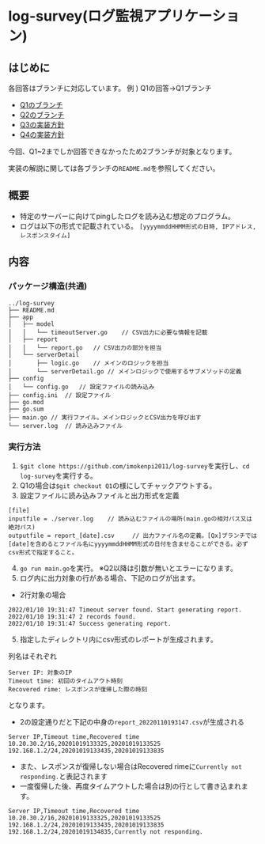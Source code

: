 # log-survey(ログ監視アプリケーション)

## はじめに
各回答はブランチに対応しています。
例 ) Q1の回答→Q1ブランチ

- [Q1のブランチ](https://github.com/imokenpi2011/log-survey/tree/Q1)
- [Q2のブランチ](https://github.com/imokenpi2011/log-survey/tree/Q2)
- [Q3の実装方針](https://github.com/imokenpi2011/log-survey/wiki/12_Q3-%E5%AE%9F%E8%A3%85%E6%96%B9%E9%87%9D)
- [Q4の実装方針](https://github.com/imokenpi2011/log-survey/wiki/13_Q4-%E5%AE%9F%E8%A3%85%E6%96%B9%E9%87%9D)

今回、Q1~2までしか回答できなかったため2ブランチが対象となります。

実装の解説に関しては各ブランチの`README.md`を参照してください。

## 概要
- 特定のサーバーに向けてpingしたログを読み込む想定のプログラム。
- ログは以下の形式で記載されている。
`[yyyymmddHHMM形式の日時, IPアドレス, レスポンスタイム]`

## 内容
### パッケージ構造(共通)
```
../log-survey
├── README.md
├── app
│   ├── model
│   │   └── timeoutServer.go    // CSV出力に必要な情報を記載
│   ├── report
│   │   └── report.go   // CSV出力の部分を担当
│   └── serverDetail
│       ├── logic.go    // メインのロジックを担当
│       └── serverDetail.go // メインロジックで使用するサブメソッドの定義
├── config
│   └── config.go   // 設定ファイルの読み込み
├── config.ini  // 設定ファイル
├── go.mod
├── go.sum
├── main.go // 実行ファイル。メインロジックとCSV出力を呼び出す
└── server.log  // 読み込みファイル
```
### 実行方法
1. `$git clone https://github.com/imokenpi2011/log-survey`を実行し、`cd log-survey`を実行する。
2. Q1の場合は`$git checkout Q1`の様にしてチャックアウトする。
3. 設定ファイルに読み込みファイルと出力形式を定義
```
[file]
inputfile = ./server.log    // 読み込むファイルの場所(main.goの相対パス又は絶対パス)
outputfile = report_[date].csv     // 出力ファイル名の定義。[Qx]ブランチでは[date]を含めるとファイル名にyyyymmddHHMM形式の日付を含ませることができる。必ずcsv形式で指定すること。
```
4. `go run main.go`を実行。 ※Q2以降は引数が無いとエラーになります。
5. ログ内に出力対象の行がある場合、下記のログが出ます。
- 2行対象の場合
```
2022/01/10 19:31:47 Timeout server found. Start generating report.
2022/01/10 19:31:47 2 records found.
2022/01/10 19:31:47 Success generating report.
```
5. 指定したディレクトリ内にcsv形式のレポートが生成されます。

列名はそれぞれ
```
Server IP: 対象のIP
Timeout time: 初回のタイムアウト時刻
Recovered rime: レスポンスが復帰した際の時刻
```
となります。
- 2の設定通りだと下記の中身の`report_20220110193147.csv`が生成される
```
Server IP,Timeout time,Recovered time
10.20.30.2/16,20201019133325,20201019133525
192.168.1.2/24,20201019133435,20201019133835
```
- また、レスポンスが復帰しない場合はRecovered rimeに`Currently not responding.`と表記されます
- 一度復帰した後、再度タイムアウトした場合は別の行として書き込まれます。
```
Server IP,Timeout time,Recovered time
10.20.30.2/16,20201019133325,20201019133525
192.168.1.2/24,20201019133435,20201019133835
192.168.1.2/24,20201019134835,Currently not responding.
```
